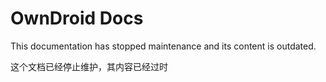 # OwnDroid Docs

This documentation has stopped maintenance and its content is outdated.

这个文档已经停止维护，其内容已经过时

